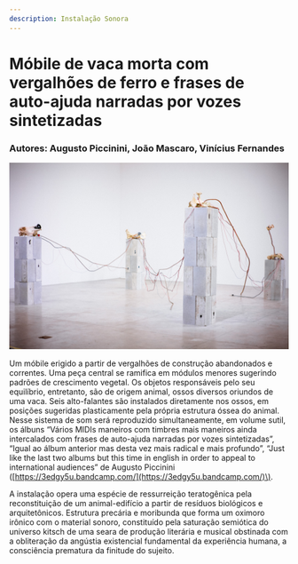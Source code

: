 ```yaml
---
description: Instalação Sonora
---
```


# Móbile de vaca morta com vergalhões de ferro e frases de auto-ajuda narradas por vozes sintetizadas

### Autores: Augusto Piccinini, João Mascaro, Vinícius Fernandes

![](../../../../../.gitbook/assets/img_1320.jpg)

Um móbile erigido a partir de vergalhões de construção abandonados e correntes. Uma peça central se ramifica em módulos menores sugerindo padrões de crescimento vegetal. Os objetos responsáveis pelo seu equilíbrio, entretanto, são de origem animal, ossos diversos oriundos de uma vaca. Seis alto-falantes são instalados diretamente nos ossos, em posições sugeridas plasticamente pela própria estrutura óssea do animal. Nesse sistema de som será reproduzido simultaneamente, em volume sutil, os álbuns “Vários MIDIs maneiros com timbres mais maneiros ainda intercalados com frases de auto-ajuda narradas por vozes sintetizadas”, “Igual ao álbum anterior mas desta vez mais radical e mais profundo”, “Just like the last two albums but this time in english in order to appeal to international audiences” de Augusto Piccinini \([https://3edgy5u.bandcamp.com/](https://3edgy5u.bandcamp.com/)\).

A instalação opera uma espécie de ressurreição teratogênica pela reconstituição de um animal-edifício a partir de resíduos biológicos e arquitetônicos. Estrutura precária e moribunda que forma um oximoro irônico com o material sonoro, constituído pela saturação semiótica do universo kitsch de uma seara de produção literária e musical obstinada com a obliteração da angústia existencial fundamental da experiência humana, a consciência prematura da finitude do sujeito.

